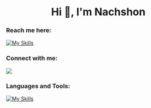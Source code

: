                                                  
<p>

<div style="text-align: center;">
  <h1>Hi 👋, I'm Nachshon</h1>
</div>

### Reach me here:
[![My Skills](https://skills.thijs.gg/icons?i=gmail&theme=dark)](https://skills.thijs.gg)

### Connect with me:
 <a href="https://www.linkedin.com/in/nbar-sela/">
    <img src="https://skillicons.dev/icons?i=linkedin" />
  </a>


### Languages and Tools:

[![My Skills](https://skills.thijs.gg/icons?i=java,python,c,cpp,nodejs,javascript,typescript,react,mysql,mongodb,firebase&theme=dark)](https://skills.thijs.gg)

</p>
